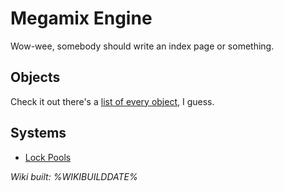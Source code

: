 # Megamix Engine

Wow-wee, somebody should write an index page or something.

## Objects

 Check it out there's a [list of every object](objectsListing.html), I guess.

## Systems

- [Lock Pools](pages/lockPools.html)

*Wiki built: %WIKIBUILDDATE%*